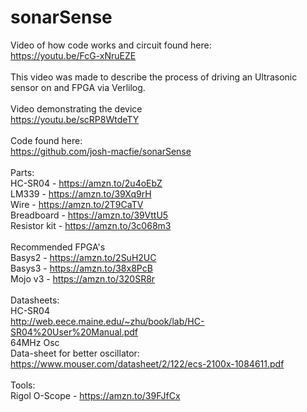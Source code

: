 # sonarSense

Video of how code works and circuit found here:</br>
https://youtu.be/FcG-xNruEZE</br>
</br>
This video was made to describe the process of driving an Ultrasonic sensor on and FPGA via Verlilog.</br>
</br>
Video demonstrating the device</br>
https://youtu.be/scRP8WtdeTY</br>
</br>
Code found here:</br>
https://github.com/josh-macfie/sonarSense</br>
</br>
Parts:</br>
HC-SR04 - https://amzn.to/2u4oEbZ</br>
LM339 - https://amzn.to/39Xq9rH</br>
Wire - https://amzn.to/2T9CaTV</br>
Breadboard - https://amzn.to/39VttU5</br>
Resistor kit - https://amzn.to/3c068m3</br>
</br>
Recommended FPGA's</br>
Basys2 - https://amzn.to/2SuH2UC</br>
Basys3 - https://amzn.to/38x8PcB</br>
Mojo v3 - https://amzn.to/320SR8r</br>
</br>
Datasheets:</br>
HC-SR04</br>
http://web.eece.maine.edu/~zhu/book/lab/HC-SR04%20User%20Manual.pdf</br>
64MHz Osc</br>
Data-sheet for better oscillator:</br>
https://www.mouser.com/datasheet/2/122/ecs-2100x-1084611.pdf</br>
</br>
Tools:</br>
Rigol O-Scope - https://amzn.to/39FJfCx</br>
